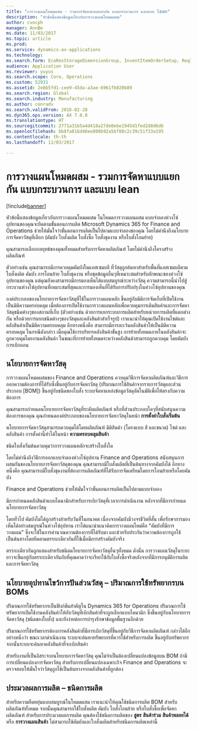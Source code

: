 ```yaml
---
title: "การวางแผนโหมดผสม - รวมการจัดหาแบบแยกกัน แบบกระบวนการ และแบบ lean"
description: "หัวข้อนี้แสดงข้อมูลเกี่ยวกับการวางแผนโหมดผสม"
author: cvocph
manager: AnnBe
ms.date: 11/03/2017
ms.topic: article
ms.prod: 
ms.service: dynamics-ax-applications
ms.technology: 
ms.search.form: EcoResStorageDimensionGroup, InventItemOrderSetup, ReqItemTable
audience: Application User
ms.reviewer: yuyus
ms.search.scope: Core, Operations
ms.custom: 52931
ms.assetid: 2e8b5fd1-cee9-45da-a3ae-6961fb020b89
ms.search.region: Global
ms.search.industry: Manufacturing
ms.author: conradv
ms.search.validFrom: 2016-02-28
ms.dyn365.ops.version: AX 7.0.0
ms.translationtype: HT
ms.sourcegitcommit: 2771a31b5a4d418a27de0ebe1945d1fed2d8d6d6
ms.openlocfilehash: bb8fa816d48ee808b92a5bf80c2c39c51f33a195
ms.contentlocale: th-th
ms.lasthandoff: 11/03/2017

---
```


# <a name="mixed-mode-planning---combine-discrete-process-and-lean-sourcing"></a>การวางแผนโหมดผสม - รวมการจัดหาแบบแยกกัน แบบกระบวนการ และแบบ lean

[!include[banner](../includes/banner.md)]


หัวข้อนี้แสดงข้อมูลเกี่ยวกับการวางแผนโหมดผสม ในโหมดการวางแผนผสม แบบจำลองห่วงโซ่อุปทานของคุณจะยึดตามขั้นตอนการผลิต Microsoft Dynamics 365 for Finance and Operations ช่วยให้มั่นใจว่าขั้นตอนการผลิตเป็นไปตามแบบจำลองของคุณ โดยไม่คำนึงถึงนโยบายการจัดหาวัสดุที่เลือก (คัมบัง ใบสั่งผลิต ใบสั่งซื้อ ใบสั่งชุดงาน หรือใบสั่งโอนย้าย) 

คุณสามารถเลือกกลยุทธ์ของคุณทั้งหมดสำหรับการจัดหาผลิตภัณฑ์ โดยไม่คำนึงถึงโครงสร้างผลิตภัณฑ์  

ตัวอย่างเช่น คุณสามารถมีการควบคุมคัมบังในแอสเซมบลี ที่วัสดุถูกค้นหาสำหรับพื้นที่แอสเซมบลีตามใบสั่งผลิต คัมบัง การโอนย้าย ใบสั่งชุดงาน หรือชุดข้อมูลอื่นๆที่เหมาะสมสำหรับลักษณะของห่วงโซ่อุปทานของคุณ แต่คุณยังคงสามารถมีการมองเห็นได้แบบสมบูรณ์ระหว่างวัสดุ ความสามารถนี้นำไปสู่กระบวนห่วงโซ่อุปทานที่เหมาะสมที่สุดและการมองเห็นที่ได้รับการปรับปรุงในห่วงโซ่อุปทานของคุณ  

องค์ประกอบของนโยบายการจัดหาวัสดุที่ใช้ในการวางแผนหลัก ขึ้นอยู่กับมิติการจัดเก็บที่เปิดใช้งานเป็นมิติความครอบคลุม เมื่อต้องการเปิดใช้งานการวางแผนหลักเพื่อควบคุมการเติมสินค้าและการจัดหาวัสดุชนิดต่างๆของสถานที่เก็บ (ตัวอย่างเช่น ด้วยการแยกระบบการผลิตสำหรับหน่วยการผลิตที่แตกต่างกัน หรือด้วยการแยกชนิดต่างๆของวัสดุและคลังสินค้าสำเร็จรูป) เราแนะนำให้คุณเปิดใช้งานไซต์และคลังสินค้าเป็นมิติความครอบคลุม อีกทางหนึ่งคือ สามารถมีการละเว้นคลังสินค้าให้เป็นมิติความครอบคลุม ในกรณีดังกล่าว เมื่อคุณใช้การบริหารคลังสินค้าขั้นสูง การย้ายทั้งหมดภายในคลังสินค้าจะถูกควบคุมโดยงานคลังสินค้า ในขณะที่การย้ายทั้งหมดระหว่างคลังสินค้าสามารถถูกควบคุม โดยคัมบังการเบิกถอน

## <a name="supply-policies"></a>นโยบายการจัดหาวัสดุ
การวางแผนโหมดผสมของ Finance and Operations ควบคุมวิธีการจัดหาผลิตภัณฑ์และวิธีการออกความต้องการที่ได้รับซึ่งขึ้นอยู่กับการจัดหาวัสดุ (ปริมาณการใช้สินค้าจากรายการวัสดุและส่วนประกอบ \[BOM\]) ขึ้นอยู่กับชนิดของใบสั่ง ระบบจัดหาแหล่งข้อมูลวัสดุอัตโนมัติเพื่อให้ตรงกับความต้องการ  

คุณสามารถกำหนดนโยบายการจัดหาวัสดุที่ระดับผลิตภัณฑ์ หรือที่ส่วนประกอบใดๆที่สนับสนุนความต้องการของคุณ คุณกำหนดองค์ประกอบของนโยบายการจัดหาวัสดุในหน้า **การตั้งค่าใบสั่งเริ่มต้น**  

นโยบายการจัดหาวัสดุสามารถควบคุมได้โดยผลิตภัณฑ์ มิติสินค้า (โครงแบบ สี และขนาด) ไซต์ และคลังสินค้า การตั้งค่านี้ทำได้ในหน้า **ความครอบคลุมสินค้า**  

ชนิดใบสั่งเริ่มต้นควบคุมว่าการวางแผนหลักจะสร้างใบสั่งใด  

โดยไม่คำนึงถึงวิธีการออกแบบจำลองห่วงโซ่อุปทาน Finance and Operations สนับสนุนการผสมกันของนโยบายการจัดหาวัสดุของคุณ คุณสามารถมีใบสั่งผลิตที่เป็นต้นทางจากคัมบังได้ อีกทางหนึ่งคือ คุณสามารถมีใบสั่งชุดงานที่ต้องการผลิตภัณฑ์ที่ได้รับการจัดเตรียมโดยการโอนย้ายหรือโดยคัมบัง  

Finance and Operations ช่วยให้มั่นใจว่าขั้นตอนการผลิตเป็นไปตามแบบจำลอง  

มีการกำหนดคลังสินค้าแบบไดนามิกสำหรับการเบิกวัสดุที่เวลาการดำเนินงาน หลังจากที่มีการกำหนดนโยบายการจัดหาวัสดุ  

โดยทั่วไป คัมบังไม่ได้ถูกสร้างสำหรับวันที่ในอนาคต เนื่องจากคัมบังมีวงจรชีวิตที่สั้น เพื่อรักษาการมองเห็นได้อย่างสมบูรณ์ในห่วงโซ่อุปทาน เราได้แนะนำแนวคิดการวางแผนใหม่คือ "คัมบังที่มีการวางแผน" ซึ่งจะใช้ในการคำนวณความต้องการที่ได้รับมา และช่วยรับประกันว่าความต้องการถูกใช้เป็นต้นทางโดยยึดตามตรรกะเดียวกันที่ใช้เมื่อมีการสร้างคัมบังจริง  

ตรรกะเดียวกันถูกแสดงสำหรับชนิดนโยบายการจัดหาวัสดุอื่นๆทั้งหมด ดังนั้น การวางแผนวัสดุในระยะยาวจะขึ้นอยู่กับตรรกะเดียวกันกับที่คุณคาดว่าจะเรียกใช้กับใบสั่งซื้อจริงหลังจากที่มีการอนุมัติการผลิตและการจัดหาวัสดุ

## <a name="materials-allocation-cross-supply-policy--resource-consumption-on-boms"></a>นโยบายอุปทานไขว้การปันส่วนวัสดุ – ปริมาณการใช้ทรัพยากรบน BOMs
ปริมาณการใช้ทรัพยากรเป็นฟังก์ชันสำคัญใน Dynamics 365 for Operations ปริมาณการใช้ทรัพยากรเปิดใช้งานคลังสินค้าให้กับวัสดุที่เบิกสินค้าที่จะถูกเลือกแบบไดนามิก ซึ่งขึ้นอยู่กับนโยบายการจัดหาวัสดุ (ชนิดของใบสั่ง) และยังง่ายต่อการบำรุงรักษาข้อมูลพื้นฐานอีกด้วย  

ปริมาณการใช้ทรัพยากรต้องการคลังสินค้าที่มีการเบิกวัสดุที่ขึ้นอยู่กับวิธีการจัดหาผลิตภัณฑ์ กล่าวได้อีกอย่างหนึ่งว่า ขณะเวลาดำเนินงาน ระบบจะค้นหาทรัพยากรที่ควรใช้สำหรับการผลิต ขึ้นอยู่กับทรัพยากร จากนั้นระบบจะค้นหาคลังสินค้าที่จะเบิกสินค้า  

สำหรับงานที่เป็นอิสระจากนโยบายการจัดหาวัสดุ คุณไม่จำเป็นต้องเปลี่ยนแปลงข้อมูลบน BOM ถ้ามีการเปลี่ยนแปลงการจัดหาวัสดุ สำหรับการเปลี่ยนแปลงเฉพาะกิจ Finance and Operations จะตรวจสอบให้มั่นใจว่าวัสดุถูกใช้เป็นต้นทางจากคลังสินค้าที่ถูกต้อง

## <a name="process-manufacturing--the-production-type"></a>ประมวลผลการผลิต – ชนิดการผลิต
สำหรับความยืดหยุ่นแบบสมบูรณ์ในโหมดผสม เราแนะนำให้คุณใช้ชนิดการผลิต BOM สำหรับผลิตภัณฑ์ทั้งหมด จากนั้นคุณสามารถใช้ใบสั่งผลิต คัมบัง ใบสั่งโอนย้าย หรือใบสั่งซื้อเพื่อจัดหาผลิตภัณฑ์ สำหรับการประมวลผลการผลิต คุณต้องใช้ชนิดการผลิตของ **สูตร** **สินค้าร่วม** **สินค้าพลอยได้** หรือ **การวางแผนสินค้า** ไม่สามารถใช้คัมบังและใบสั่งผลิตสำหรับชนิดการผลิตเหล่านี้




